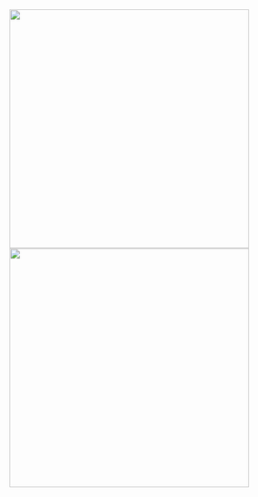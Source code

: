 <a href="https://www.youtube.com/watch?v=dQw4w9WgXcQ" target="_blank">
        <img align="center" id="xkcd" src="https://github-readme-stats.vercel.app/api?username=joshuajeschek&count_private=true&show_icons=true&theme=github_dark&line_height=32" width=420 />
</a>

<a href="https://www.youtube.com/watch?v=dQw4w9WgXcQ" target="_blank">
        <img align="center" src="https://github-readme-stats.vercel.app/api/wakatime?username=joshuajeschek&theme=github_dark&layout=compact&langs_count=14&hide_title=true" width=420 />
</a>
